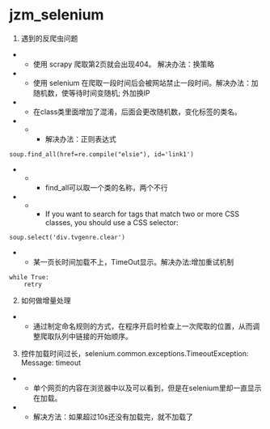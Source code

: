 # jzm_selenium
1. 遇到的反爬虫问题
+ + 使用 scrapy 爬取第2页就会出现404。 解决办法：换策略
+ + 使用 selenium 在爬取一段时间后会被网站禁止一段时间。解决办法：加随机数，使等待时间变随机; 外加换IP
+ + 在class类里面增加了混淆，后面会更改随机数，变化标签的类名。
+ + + 解决办法：正则表达式
```
soup.find_all(href=re.compile("elsie"), id='link1')
```
+ + + find_all可以取一个类的名称，两个不行
+ + + If you want to search for tags that match two or more CSS classes, you should use a CSS selector:
```
soup.select('div.tvgenre.clear')
```
+ + 某一页长时间加载不上，TimeOut显示。解决办法:增加重试机制
```
while True:
    retry
```
2. 如何做增量处理
+ + 通过制定命名规则的方式，在程序开启时检查上一次爬取的位置，从而调整爬取队列中链接的开始顺序。

3. 控件加载时间过长，selenium.common.exceptions.TimeoutException: Message: timeout
+ + 单个网页的内容在浏览器中以及可以看到，但是在selenium里却一直显示在加载。
+ + 解决方法：如果超过10s还没有加载完，就不加载了
